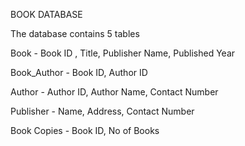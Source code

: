 BOOK DATABASE

The database contains 5 tables

Book - Book ID , Title, Publisher Name, Published Year

Book_Author - Book ID, Author ID

Author - Author ID, Author Name, Contact Number

Publisher - Name, Address, Contact Number

Book Copies - Book ID, No of Books
